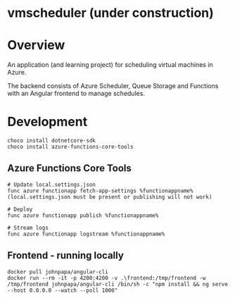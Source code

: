 vmscheduler (under construction)
===========

# Overview

An application (and learning project) for scheduling virtual machines in
Azure.

The backend consists of Azure Scheduler, Queue Storage and Functions with
an Angular frontend to manage schedules.

# Development
```
choco install dotnetcore-sdk
choco install azure-functions-core-tools
```

## Azure Functions Core Tools
```
# Update local.settings.json
func azure functionapp fetch-app-settings %functionappname%
(local.settings.json must be present or publishing will not work)

# Deploy
func azure functionapp publish %functionappname%

# Stream logs
func azure functionapp logstream %functionappname%
```

## Frontend - running locally
```
docker pull johnpapa/angular-cli
docker run --rm -it -p 4200:4200 -v .\frontend:/tmp/frontend -w /tmp/frontend johnpapa/angular-cli /bin/sh -c "npm install && ng serve --host 0.0.0.0 --watch --poll 1000"
```